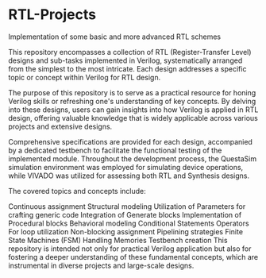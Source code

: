 # RTL-Projects
Implementation of some basic and more advanced RTL schemes

This repository encompasses a collection of RTL (Register-Transfer Level) designs and sub-tasks implemented in Verilog, systematically arranged from the simplest to the most intricate. Each design addresses a specific topic or concept within Verilog for RTL design.

The purpose of this repository is to serve as a practical resource for honing Verilog skills or refreshing one's understanding of key concepts. By delving into these designs, users can gain insights into how Verilog is applied in RTL design, offering valuable knowledge that is widely applicable across various projects and extensive designs.

Comprehensive specifications are provided for each design, accompanied by a dedicated testbench to facilitate the functional testing of the implemented module. Throughout the development process, the QuestaSim simulation environment was employed for simulating device operations, while VIVADO was utilized for assessing both RTL and Synthesis designs.

The covered topics and concepts include:

Continuous assignment
Structural modeling
Utilization of Parameters for crafting generic code
Integration of Generate blocks
Implementation of Procedural blocks
Behavioral modeling
Conditional Statements
Operators
For loop utilization
Non-blocking assignment
Pipelining strategies
Finite State Machines (FSM)
Handling Memories
Testbench creation
This repository is intended not only for practical Verilog application but also for fostering a deeper understanding of these fundamental concepts, which are instrumental in diverse projects and large-scale designs.
